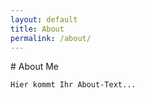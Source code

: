 ```yaml
---
layout: default
title: About
permalink: /about/
---
```


<div class="page-content">
    # About Me
    
    Hier kommt Ihr About-Text...
</div>